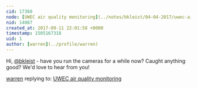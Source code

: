 ```yaml
---
cid: 17360
node: [UWEC air quality monitoring](../notes/bkleist/04-04-2017/uwec-air-quality-monitoring)
nid: 14087
created_at: 2017-09-11 22:01:58 +0000
timestamp: 1505167318
uid: 1
author: [warren](../profile/warren)
---
```


Hi, [@bkleist](/profile/bkleist) - have you run the cameras for a while now? Caught anything good? We'd love to hear from you!

[warren](../profile/warren) replying to: [UWEC air quality monitoring](../notes/bkleist/04-04-2017/uwec-air-quality-monitoring)

